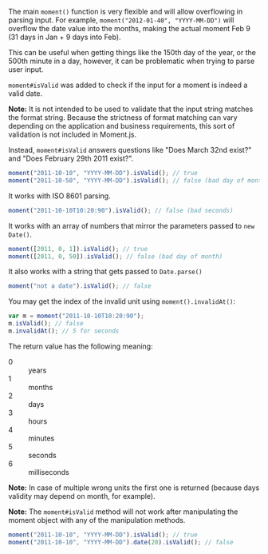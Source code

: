 The main `moment()` function is very flexible and will allow overflowing in parsing input. For example, `moment("2012-01-40", "YYYY-MM-DD")` will overflow the date value into the months, making the actual moment Feb 9 (31 days in Jan + 9 days into Feb).

This can be useful when getting things like the 150th day of the year, or the 500th minute in a day, however, it can be problematic when trying to parse user input.

`moment#isValid` was added to check if the input for a moment is indeed a valid date.

**Note:** It is not intended to be used to validate that the input string matches the format string. Because the strictness of format matching can vary depending on the application and business requirements, this sort of validation is not included in Moment.js.

Instead, `moment#isValid` answers questions like "Does March 32nd exist?" and "Does February 29th 2011 exist?".

```javascript
moment("2011-10-10", "YYYY-MM-DD").isValid(); // true
moment("2011-10-50", "YYYY-MM-DD").isValid(); // false (bad day of month)
```

It works with ISO 8601 parsing.

```javascript
moment("2011-10-10T10:20:90").isValid(); // false (bad seconds)
```

It works with an array of numbers that mirror the parameters passed to `new Date()`.

```javascript
moment([2011, 0, 1]).isValid(); // true
moment([2011, 0, 50]).isValid(); // false (bad day of month)
```

It also works with a string that gets passed to `Date.parse()`

```javascript
moment("not a date").isValid(); // false
```

You may get the index of the invalid unit using `moment().invalidAt()`:

```javascript
var m = moment("2011-10-10T10:20:90");
m.isValid(); // false
m.invalidAt(); // 5 for seconds
```

The return value has the following meaning:

<dl>
  <dt>0</dt>
  <dd>years</dd>
  <dt>1</dt>
  <dd>months</dd>
  <dt>2</dt>
  <dd>days</dd>
  <dt>3</dt>
  <dd>hours</dd>
  <dt>4</dt>
  <dd>minutes</dd>
  <dt>5</dt>
  <dd>seconds</dd>
  <dt>6</dt>
  <dd>milliseconds</dd>
</dl>

**Note:** In case of multiple wrong units the first one is returned (because
days validity may depend on month, for example).

**Note:** The `moment#isValid` method will not work after manipulating the
moment object with any of the manipulation methods.

```javascript
moment("2011-10-10", "YYYY-MM-DD").isValid(); // true
moment("2011-10-10", "YYYY-MM-DD").date(20).isValid(); // false
```
